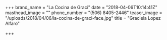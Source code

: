 +++
brand_name = "La Cocina de Graci"
date = "2018-04-06T10:14:41Z"
masthead_image = ""
phone_number = "(506) 8405-2446"
teaser_image = "/uploads/2018/04/06/la-cocina-de-graci-face.jpg"
title = "Graciela Lopez Alfaro"

+++
